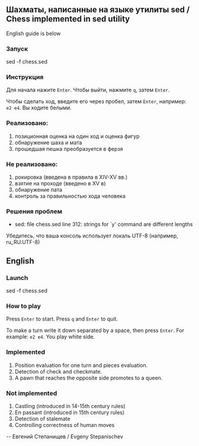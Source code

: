 ## Шахматы, написанные на языке утилиты sed / Chess implemented in sed utility

English guide is below

### Запуск
sed -f chess.sed

### Инструкция
Для начала нажите `Enter`. Чтобы выйти, нажмите `q`, затем `Enter`.

Чтобы сделать ход, введите его через пробел, затем `Enter`, например: `e2 e4`. Вы ходите белыми.

### Реализовано:
1. позиционная оценка на один ход и оценка фигур
2. обнаружение шаха и мата
3. прошедшая пешка преобразуется в ферзя

### Не реализовано:
1. рокировка (введена в правила в XIV-XV вв.)
2. взятие на проходе (введено в XV в)
3. обнаружение пата
4. контроль за правильностью хода человека

### Решения проблем
- sed: file chess.sed line 312: strings for `y' command are different lengths

Убедитесь, что ваша консоль использует локаль UTF-8 (например, ru_RU.UTF-8)

## English

### Launch
sed -f chess.sed

### How to play
Press `Enter` to start. Press `q` and `Enter` to quit.

To make a turn write it down separated by a space, then press `Enter`. For example: `e2 e4`. You play white side.

### Implemented
1. Position evaluation for one turn and pieces evaluation.
2. Detection of check and checkmate.
3. A pawn that reaches the opposite side promotes to a queen.

### Not implemented
1. Castling (introduced in 14-15th century rules)
2. En passant (introduced in 15th century rules)
3. Detection of stalemate
4. Controlling correctness of human moves

-- 
Евгений Степанищев / Evgeny Stepanischev
